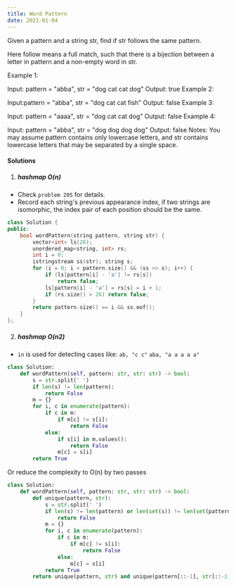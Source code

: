 ```yaml
---
title: Word Pattern
date: 2021-01-04
---
```

Given a pattern and a string str, find if str follows the same pattern.

Here follow means a full match, such that there is a bijection between a letter in pattern and a non-empty word in str.

Example 1:

Input: pattern = "abba", str = "dog cat cat dog"
Output: true
Example 2:

Input:pattern = "abba", str = "dog cat cat fish"
Output: false
Example 3:

Input: pattern = "aaaa", str = "dog cat cat dog"
Output: false
Example 4:

Input: pattern = "abba", str = "dog dog dog dog"
Output: false
Notes:
You may assume pattern contains only lowercase letters, and str contains lowercase letters that may be separated by a single space.

#### Solutions

1. ##### hashmap O(n)

- Check `problem 205` for details.
- Record each string's previous appearance index, if two strings are isomorphic, the index pair of each position should be the same.

```cpp
class Solution {
public:
    bool wordPattern(string pattern, string str) {
        vector<int> ls(26);
        unordered_map<string, int> rs;
        int i = 0;
        istringstream ss(str); string s;
        for (i = 0; i < pattern.size() && (ss >> s); i++) {
            if (ls[pattern[i] - 'a'] != rs[s])
                return false;
            ls[pattern[i] - 'a'] = rs[s] = i + 1;
            if (rs.size() > 26) return false;
        }
        return pattern.size() == i && ss.eof();
    }
};
```

2. ##### hashmap O(n2)

- `in` is used for detecting cases like: `ab, "c c"`  `aba, "a a a a a"`

```python
class Solution:
    def wordPattern(self, pattern: str, str: str) -> bool:
        s = str.split(' ')
        if len(s) != len(pattern):
            return False
        m = {}
        for i, c in enumerate(pattern):
            if c in m:
                if m[c] != s[i]:
                    return False
            else:
                if s[i] in m.values():
                    return False
                m[c] = s[i]
        return True
```


Or reduce the complexity to O(n) by two passes

```python
class Solution:
    def wordPattern(self, pattern: str, str: str) -> bool:
        def unique(pattern, str):
            s = str.split(' ')
            if len(s) != len(pattern) or len(set(s)) != len(set(pattern)):
                return False
            m = {}
            for i, c in enumerate(pattern):
                if c in m:
                    if m[c] != s[i]:
                        return False
                else:
                    m[c] = s[i]
            return True
        return unique(pattern, str) and unique(pattern[::-1], str[::-1])
```